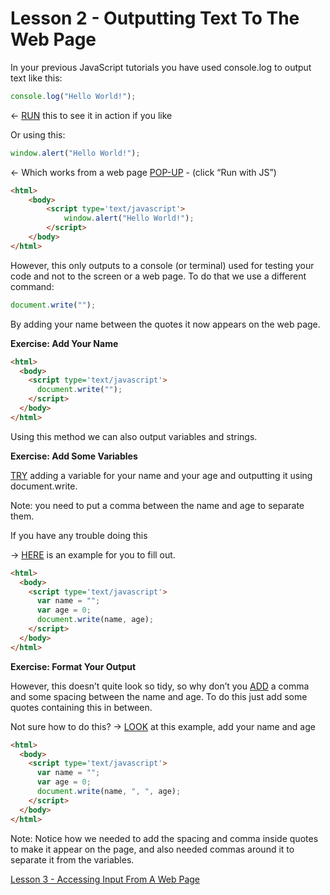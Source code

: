 Lesson 2 - Outputting Text To The Web Page
===========================================

In your previous JavaScript tutorials you have used console.log to output text like this:

```javascript 
console.log("Hello World!"); 	 
```
← [RUN](http://jsbin.com/suwaracaqu/1/edit?js,console) this to see it in action if you like

Or using this:
```javascript
window.alert("Hello World!");  	
```
← Which works from a web page [POP-UP](http://jsbin.com/yinenirore/1/edit?html,output) - (click “Run with JS”)
```html
<html>
	<body>
		<script type='text/javascript'>
			window.alert("Hello World!");
		</script>
	</body>
</html>
```
However, this only outputs to a console (or terminal) used for testing your code and not to the screen or a web page.  To do that we use a different command:
```javascript
document.write("");	
```
By adding your name between the quotes it now appears on the web page.

**Exercise: Add Your Name**
```html
<html>
  <body>
    <script type='text/javascript'>
      document.write("");
    </script>
  </body>
</html>
```
Using this method we can also output variables and strings.

**Exercise: Add Some Variables**

[TRY](http://jsbin.com/kodubupatu/1/edit?html,output) adding a variable for your name and your age and outputting it using document.write.

Note: you need to put a comma between the name and age to separate them.

If you have any trouble doing this 	

→ [HERE](http://jsbin.com/dujenamila/1/edit?html,output) is an example for you to fill out.

```html
<html>
  <body>
    <script type='text/javascript'>
      var name = "";
      var age = 0;
      document.write(name, age);
    </script>
  </body>
</html>
```
**Exercise: Format Your Output**

However, this doesn’t quite look so tidy, so why don’t you [ADD](http://jsbin.com/difowucoci/1/edit?html,output) a comma and some spacing between the name and age.  To do this just add some quotes containing this in between.

Not sure how to do this?	→ [LOOK](http://jsbin.com/balihuqixi/1/edit?html,output) at this example, add your name and age
```html
<html>
  <body>
    <script type='text/javascript'>
      var name = "";
      var age = 0;
      document.write(name, ", ", age);
    </script>
  </body>
</html>
```
Note: Notice how we needed to add the spacing and comma inside quotes to make it appear on the page, and also needed commas around it to separate it from the variables.

[Lesson 3 - Accessing Input From A Web Page](lesson-3.md)